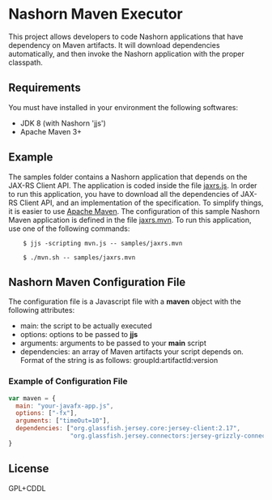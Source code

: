 Nashorn Maven Executor
=====
This project allows developers to code Nashorn applications that have dependency on Maven artifacts. It will download dependencies automatically, and then invoke the Nashorn application with the proper classpath.

## Requirements
You must have installed in your environment the following softwares:
 - JDK 8 (with Nashorn 'jjs')
 - Apache Maven 3+

## Example
The samples folder contains a Nashorn application that depends on the JAX-RS Client API. The application is coded inside the file [jaxrs.js](samples/jaxrs.js). In order to run this application, you have to download all the dependencies of JAX-RS Client API, and an implementation of the specification. To simplify things, it is easier to use [Apache Maven](http://maven.apache.org). The configuration of this sample Nashorn Maven application is defined in the file [jaxrs.mvn](samples/jaxrs.mvn). To run this application, use one of the following commands:

        $ jjs -scripting mvn.js -- samples/jaxrs.mvn
        
        $ ./mvn.sh -- samples/jaxrs.mvn

## Nashorn Maven Configuration File
The configuration file is a Javascript file with a **maven** object with the following attributes:
 - main: the script to be actually executed
 - options: options to be passed to **jjs**
 - arguments: arguments to be passed to your **main** script
 - dependencies: an array of Maven artifacts your script depends on. Format of the string is as follows: groupId:artifactId:version

### Example of Configuration File
```javascript
var maven = {
  main: "your-javafx-app.js",
  options: ["-fx"],
  arguments: ["timeOut=10"],
  dependencies: ["org.glassfish.jersey.core:jersey-client:2.17", 
                 "org.glassfish.jersey.connectors:jersey-grizzly-connector:2.17"]
}
```

## License
GPL+CDDL
